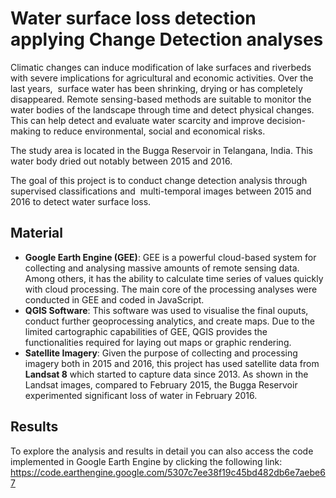 
# Water surface loss detection applying Change Detection analyses

Climatic changes can induce modification of lake surfaces and riverbeds with severe implications for agricultural and economic activities. Over the last years,  surface water has been shrinking, drying or has completely disappeared. Remote sensing-based methods are suitable to monitor the water bodies of the landscape through time and detect physical changes. This can help detect and evaluate water scarcity and improve decision-making to reduce environmental, social and economical risks.

The study area is located in the Bugga Reservoir in Telangana, India. This water body dried out notably between 2015 and 2016.

The goal of this project is to conduct change detection analysis through supervised classifications and  multi-temporal images between 2015 and 2016 to detect water surface loss.

## Material
- **Google Earth Engine (GEE)**: GEE is a powerful cloud-based system for collecting and analysing massive amounts of remote sensing data. Among others, it has the ability to calculate time series of values quickly with cloud processing. The main core of the processing analyses were conducted in GEE and coded in JavaScript.
- **QGIS Software**: This software was used to visualise the final ouputs, conduct further geoprocessing analytics, and create maps. Due to the limited cartographic capabilities of GEE, QGIS provides the functionalities required for laying out maps or graphic rendering.
- **Satellite Imagery**: Given the purpose of collecting and processing imagery both in 2015 and 2016, this project has used satellite data from **Landsat 8** which started to capture data since 2013. As shown in the Landsat images, compared to February 2015, the Bugga Reservoir experimented significant loss of water in February 2016.

## Results


To explore the analysis and results in detail you can also access the code implemented in Google Earth Engine by clicking the following link:
https://code.earthengine.google.com/5307c7ee38f19c45bd482db6e7aebe67
